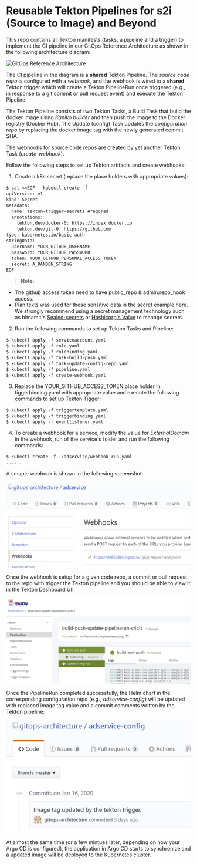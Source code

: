 # Reusable Tekton Pipelines for s2i (Source to Image) and Beyond

This repo contains all Tekton manifests (tasks, a pipeline and a trigger) to implement the CI pipeline in our GitOps Reference Architecture as shown in the following architecture diagram:

![GitOps Reference Architecture](https://user-images.githubusercontent.com/22537533/70003646-6f196880-1529-11ea-9e43-c6d494c71ca7.png)

The CI pipeline in the diagram is a **shared** Tekton Pipeline. The _source code repo_ is configured with a _webhook_, and the webhook is wired to a **shared** Tekton trigger which will create a Tekton PipelineRun once triggered (e.g., in response to a git commit or pull request event) and execute the Tekton Pipeline.

The Tekton Pipeline consists of two Tekton Tasks, a Build Task that build the docker image using _Kaniko builder_ and then push the image to the Docker registry (Docker Hub). The Update (config) Task updates the _configuration repo_ by replacing the docker image tag with the newly generated commit SHA.

The webhooks for source code repos are created by yet another Tekton Task (_create-webhook_).

Follow the following steps to set up Tekton artifacts and create webhooks:

1. Create a k8s secret (replace the place holders with appropriate values):
```
$ cat <<EOF | kubectl create -f -
apiVersion: v1
kind: Secret
metadata:
  name: tekton-trigger-secrets #regcred
  annotations:
    tekton.dev/docker-0: https://index.docker.io 
    tekton.dev/git-0: https://github.com
type: kubernetes.io/basic-auth
stringData:
  username: YOUR_GITHUB_USERNAME
  password: YOUR_GITHUB_PASSWORD
  token: YOUR_GITHUB_PERSONAL_ACCESS_TOKEN
  secret: A_RANDON_STRING
EOF
```
> **Note**:
- The github access token need to have public_repo & admin:repo_hook access.
- Plan texts was used for these sensitive data in the secret example here. We strongly recommend using a secret management technology such as bitnamit's [Sealed-secrets](https://github.com/bitnami-labs/sealed-secrets) or [Hashicorp's Value](https://www.vaultproject.io/) to manage secrets.
2. Run the following commands to set up Tekton Tasks and Pipeline:
```
$ kubectl apply -f serviceaccount.yaml
$ kubectl apply -f role.yaml
$ kubectl apply -f rolebinding.yaml
$ kubectl apply -f task-build-push.yaml
$ kubectl apply -f task-update-config-repo.yaml
$ kubectl apply -f pipeline.yaml
$ kubectl apply -f create-webhook.yaml
```
3. Replace the YOUR_GITHUB_ACCESS_TOKEN place holder in tiggerbinding.yaml with appropriate value and execute the following commands to set up Tekton Tigger:
```
$ kubectl apply -f triggertemplate.yaml
$ kubectl apply -f triggerbinding.yaml
$ kubectl apply -f eventlistener.yaml
```
4. To create a webhook for a service, modify the value for _ExternalDomain_ in the webhook_run of the service's folder and run the following commands:
```
$ kubectl create -f ./adservice/webhook-run.yaml
...... 
```
A smaple webhook is shown in the following screenshot:

![A webhook](./images/webhook.PNG)

Once the webhook is setup for a given code repo, a commit or pull request to the repo with trigger the Tekton pipeline and you should be able to view it in the Tekton Dashboard UI:

![The PipelineRun](./images/pipelinerun.PNG)

Once the PipelineRun completed successfully, the Helm chart in the corresponding configuration repo (e.g., _adservice-config_) will be updated with replaced image tag value and a commit comments written by the Tekton pipeline:

![Pipeline auto commit comments](./images/pipeline-auto-commit.PNG)

At almost the same time (or a few mintues later, depending on how your Argo CD is configured), the application in Argo CD starts to synchronize and a updated image will be deployed to the Kubernetes cluster.


